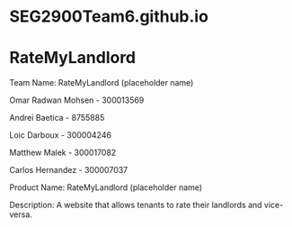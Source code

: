 # SEG2900Team6.github.io

RateMyLandlord
==============
Team Name: RateMyLandlord (placeholder name)


Omar Radwan Mohsen - 300013569

Andrei Baetica - 8755885

Loic Darboux - 300004246

Matthew Malek - 300017082

Carlos Hernandez - 300007037


Product Name: RateMyLandlord (placeholder name)


Description:
A website that allows tenants to rate their landlords and vice-versa. 
